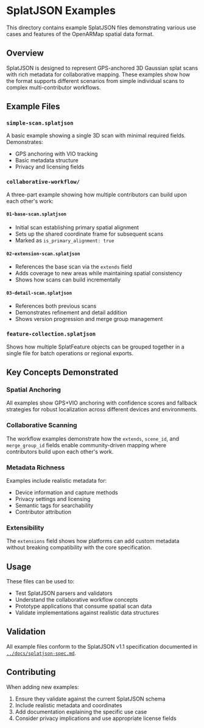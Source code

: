 # SplatJSON Examples

This directory contains example SplatJSON files demonstrating various use cases and features of the OpenARMap spatial data format.

## Overview

SplatJSON is designed to represent GPS-anchored 3D Gaussian splat scans with rich metadata for collaborative mapping. These examples show how the format supports different scenarios from simple individual scans to complex multi-contributor workflows.

## Example Files

### `simple-scan.splatjson`
A basic example showing a single 3D scan with minimal required fields. Demonstrates:
- GPS anchoring with VIO tracking
- Basic metadata structure
- Privacy and licensing fields

### `collaborative-workflow/`
A three-part example showing how multiple contributors can build upon each other's work:

#### `01-base-scan.splatjson`
- Initial scan establishing primary spatial alignment
- Sets up the shared coordinate frame for subsequent scans
- Marked as `is_primary_alignment: true`

#### `02-extension-scan.splatjson`
- References the base scan via the `extends` field
- Adds coverage to new areas while maintaining spatial consistency
- Shows how scans can build incrementally

#### `03-detail-scan.splatjson`
- References both previous scans
- Demonstrates refinement and detail addition
- Shows version progression and merge group management

### `feature-collection.splatjson`
Shows how multiple SplatFeature objects can be grouped together in a single file for batch operations or regional exports.

## Key Concepts Demonstrated

### Spatial Anchoring
All examples show GPS+VIO anchoring with confidence scores and fallback strategies for robust localization across different devices and environments.

### Collaborative Scanning
The workflow examples demonstrate how the `extends`, `scene_id`, and `merge_group_id` fields enable community-driven mapping where contributors build upon each other's work.

### Metadata Richness
Examples include realistic metadata for:
- Device information and capture methods
- Privacy settings and licensing
- Semantic tags for searchability
- Contributor attribution

### Extensibility
The `extensions` field shows how platforms can add custom metadata without breaking compatibility with the core specification.

## Usage

These files can be used to:
- Test SplatJSON parsers and validators
- Understand the collaborative workflow concepts
- Prototype applications that consume spatial scan data
- Validate implementations against realistic data structures

## Validation

All example files conform to the SplatJSON v1.1 specification documented in [`../docs/splatjson-spec.md`](../docs/splatjson-spec.md).

## Contributing

When adding new examples:
1. Ensure they validate against the current SplatJSON schema
2. Include realistic metadata and coordinates
3. Add documentation explaining the specific use case
4. Consider privacy implications and use appropriate license fields
